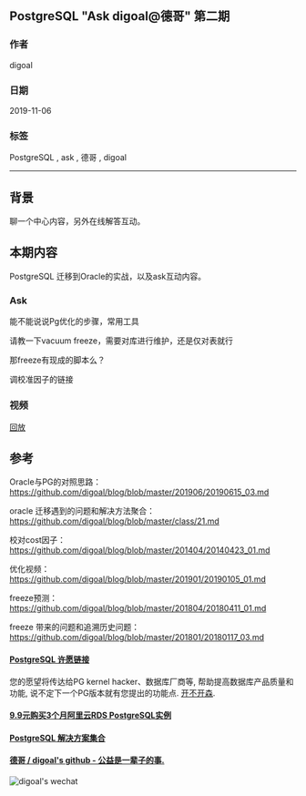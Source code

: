 ## PostgreSQL "Ask digoal@德哥" 第二期     
                                                                                         
### 作者                                                
digoal                                                                                         
                                                                                         
### 日期                                                                                         
2019-11-06                                                                                     
                                                                                         
### 标签                                                                                         
PostgreSQL , ask , 德哥 , digoal     
                                                                                         
----                                                                                         
                                                                                         
## 背景          
聊一个中心内容，另外在线解答互动。    
    
## 本期内容    
PostgreSQL 迁移到Oracle的实战，以及ask互动内容。    
    
### Ask    
能不能说说Pg优化的步骤，常用工具  
  
请教一下vacuum freeze，需要对库进行维护，还是仅对表就行  
  
那freeze有现成的脚本么？   
  
调校准因子的链接  
  
### 视频  
[回放](https://yq.aliyun.com/live/1654)  
  
## 参考  
Oracle与PG的对照思路：  https://github.com/digoal/blog/blob/master/201906/20190615_03.md  
  
oracle 迁移遇到的问题和解决方法聚合： https://github.com/digoal/blog/blob/master/class/21.md  
  
校对cost因子： https://github.com/digoal/blog/blob/master/201404/20140423_01.md  
  
优化视频：https://github.com/digoal/blog/blob/master/201901/20190105_01.md  
  
freeze预测： https://github.com/digoal/blog/blob/master/201804/20180411_01.md   
  
freeze 带来的问题和追溯历史问题： https://github.com/digoal/blog/blob/master/201801/20180117_03.md   
  
  
  
  
  
  
  
  
  
  
  
  
  
  
  
  
  
  
  
  
  
  
  
  
  
  
  
  
  
  
  
  
  
  
  
  
  
  
  
  
  
  
  
  
  
  
#### [PostgreSQL 许愿链接](https://github.com/digoal/blog/issues/76 "269ac3d1c492e938c0191101c7238216")
您的愿望将传达给PG kernel hacker、数据库厂商等, 帮助提高数据库产品质量和功能, 说不定下一个PG版本就有您提出的功能点. [开不开森](https://github.com/digoal/blog/issues/76 "269ac3d1c492e938c0191101c7238216").  
  
  
#### [9.9元购买3个月阿里云RDS PostgreSQL实例](https://www.aliyun.com/database/postgresqlactivity "57258f76c37864c6e6d23383d05714ea")
  
  
#### [PostgreSQL 解决方案集合](https://yq.aliyun.com/topic/118 "40cff096e9ed7122c512b35d8561d9c8")
  
  
#### [德哥 / digoal's github - 公益是一辈子的事.](https://github.com/digoal/blog/blob/master/README.md "22709685feb7cab07d30f30387f0a9ae")
  
  
![digoal's wechat](../pic/digoal_weixin.jpg "f7ad92eeba24523fd47a6e1a0e691b59")
  

